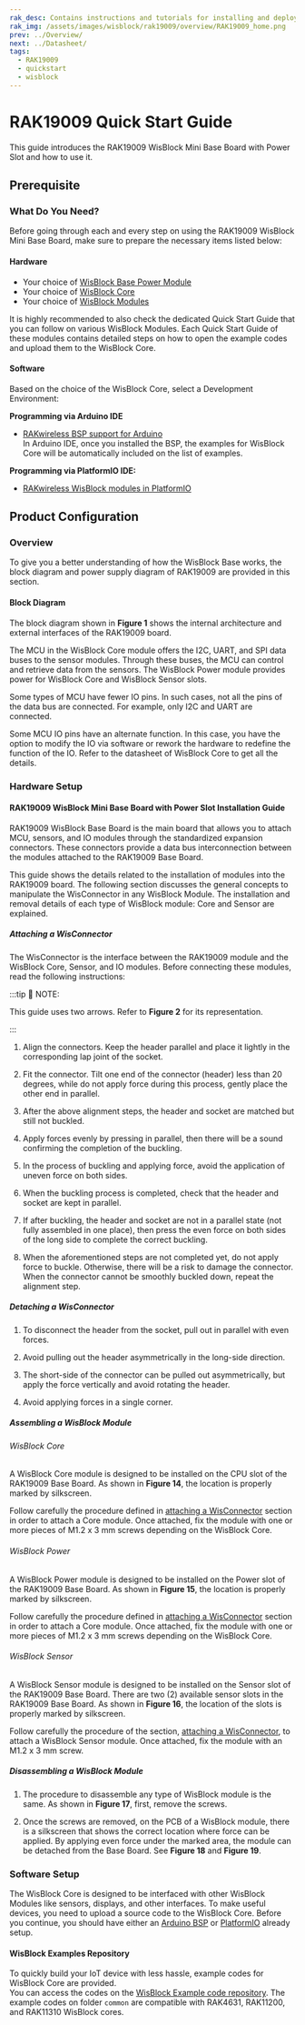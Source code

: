 ```yaml
---
rak_desc: Contains instructions and tutorials for installing and deploying your RAK19009. Instructions are written in a detailed and step-by-step manner for an easier experience in setting up your device. Aside from the hardware configuration, it also contains a software setup that includes detailed example codes that will help you get started.
rak_img: /assets/images/wisblock/rak19009/overview/RAK19009_home.png
prev: ../Overview/
next: ../Datasheet/
tags:
  - RAK19009
  - quickstart
  - wisblock
---
```


# RAK19009 Quick Start Guide

This guide introduces the RAK19009 WisBlock Mini Base Board with Power Slot and how to use it. 

## Prerequisite

### What Do You Need?

Before going through each and every step on using the RAK19009 WisBlock Mini Base Board, make sure to prepare the necessary items listed below:

#### Hardware

- Your choice of [WisBlock Base Power Module](https://docs.rakwireless.com/Product-Categories/WisBlock/#wisblock-base)
- Your choice of [WisBlock Core](https://store.rakwireless.com/collections/wisblock-core)
- Your choice of [WisBlock Modules](https://store.rakwireless.com/pages/wisblock)

It is highly recommended to also check the dedicated Quick Start Guide that you can follow on various WisBlock Modules. Each Quick Start Guide of these modules contains detailed steps on how to open the example codes and upload them to the WisBlock Core.

#### Software

Based on the choice of the WisBlock Core, select a Development Environment:

<b>Programming via Arduino IDE</b>
- [RAKwireless BSP support for Arduino](https://github.com/RAKWireless/RAKwireless-Arduino-BSP-Index)
<br>In Arduino IDE, once you installed the BSP, the examples for WisBlock Core will be automatically included on the list of examples. 

<b>Programming via PlatformIO IDE:</b>
- [RAKwireless WisBlock modules in PlatformIO](https://github.com/RAKWireless/WisBlock/blob/master/PlatformIO/README.md)

## Product Configuration

### Overview

To give you a better understanding of how the WisBlock Base works, the block diagram and power supply diagram of RAK19009 are provided in this section.

#### Block Diagram

The block diagram shown in **Figure 1** shows the internal architecture and external interfaces of the RAK19009 board.

<rk-img
  src="/assets/images/wisblock/rak19009/quickstart/block-diagram.svg"
  width="60%"
  caption="RAK19009 WisBlock Base block diagram"
/>

The MCU in the WisBlock Core module offers the I2C, UART, and SPI data buses to the sensor modules. Through these buses, the MCU can control and retrieve data from the sensors. The WisBlock Power module provides power for WisBlock Core and WisBlock Sensor slots.

Some types of MCU have fewer IO pins. In such cases, not all the pins of the data bus are connected. For example, only I2C and UART are connected.

Some MCU IO pins have an alternate function. In this case, you have the option to modify the IO via software or rework the hardware to redefine the function of the IO. Refer to the datasheet of WisBlock Core to get all the details.

### Hardware Setup

#### RAK19009 WisBlock Mini Base Board with Power Slot Installation Guide

RAK19009 WisBlock Base Board is the main board that allows you to attach MCU, sensors, and IO modules through the standardized expansion connectors. These connectors provide a data bus interconnection between the modules attached to the RAK19009 Base Board.

This guide shows the details related to the installation of modules into the RAK19009 board. The following section discusses the general concepts to manipulate the WisConnector in any WisBlock Module. The installation and removal details of each type of WisBlock module: Core and Sensor are explained. 

##### Attaching a WisConnector

The WisConnector is the interface between the RAK19009 module and the WisBlock Core, Sensor, and IO modules. Before connecting these modules, read the following instructions:

:::tip 📝 NOTE:

This guide uses two arrows. Refer to **Figure 2** for its representation.

:::

<rk-img
  src="/assets/images/wisblock/rak19009/quickstart/1.arrows.png"
  width="50%"
  caption="Notation within the guide"
/>

1. Align the connectors. Keep the header parallel and place it lightly in the corresponding lap joint of the socket.

<rk-img
  src="/assets/images/wisblock/rak19009/quickstart/2.alignment.png"
  width="75%"
  caption="Alignment of WisConnector"
/>

2. Fit the connector. Tilt one end of the connector (header) less than 20 degrees, while do not apply force during this process, gently place the other end in parallel.

<rk-img
  src="/assets/images/wisblock/rak19009/quickstart/3.header-to-socket.png"
  width="75%"
  caption="Fit the WisConnector’s header inside of the socket"
/>

3. After the above alignment steps, the header and socket are matched but still not buckled.

<rk-img
  src="/assets/images/wisblock/rak19009/quickstart/4.header-matched.png"
  width="75%"
  caption="WisConnector’s header matched inside of the socket"
/>

4. Apply forces evenly by pressing in parallel, then there will be a sound confirming the completion of the buckling.

<rk-img
  src="/assets/images/wisblock/rak19009/quickstart/5.buckle-the-head.png"
  width="75%"
  caption="Apply forces to buckle the heard to the socket "
/>

5. In the process of buckling and applying force, avoid the application of uneven force on both sides.

<rk-img
  src="/assets/images/wisblock/rak19009/quickstart/6.uneven-forces.png"
  width="75%"
  caption="Avoid applying uneven forces"
/>

6. When the buckling process is completed, check that the header and socket are kept in parallel.

<rk-img
  src="/assets/images/wisblock/rak19009/quickstart/7.buckle-header-to-socket.png"
  width="75%"
  caption="Correct way to buckle the WisConnector’s header to the socket"
/>

7. If after buckling, the header and socket are not in a parallel state (not fully assembled in one place), then press the even force on both sides of the long side to complete the correct buckling.

<rk-img
  src="/assets/images/wisblock/rak19009/quickstart/8.not-parallel.png"
  width="75%"
  caption="WisConnector’s header is not parallel to the socket"
/>

8. When the aforementioned steps are not completed yet, do not apply force to buckle. Otherwise, there will be a risk to damage the connector. When the connector cannot be smoothly buckled down, repeat the alignment step. 

##### Detaching a WisConnector

1. To disconnect the header from the socket, pull out in parallel with even forces.

<rk-img
  src="/assets/images/wisblock/rak19009/quickstart/9.detach-header.png"
  width="75%"
  caption="Correct way: Applying even forces to detach the header from the socket"
/>

2. Avoid pulling out the header asymmetrically in the long-side direction.

<rk-img
  src="/assets/images/wisblock/rak19009/quickstart/10.wrong-way-of-detaching.png"
  width="60%"
  caption="Wrong way: Applying uneven forces to detach the header from the socket"
/>

3. The short-side of the connector can be pulled out asymmetrically, but apply the force vertically and avoid rotating the header.

<rk-img
  src="/assets/images/wisblock/rak19009/quickstart/11.dont-rotate.png"
  width="60%"
  caption="Wrong way: Do not rotate the header"
/>

4. Avoid applying forces in a single corner.

<rk-img
  src="/assets/images/wisblock/rak19009/quickstart/12.dont-apply-force.png"
  width="55%"
  caption="Wrong way: Do not apply force in a single corner of the header"
/>

#####  Assembling a WisBlock Module

###### WisBlock Core

A WisBlock Core module is designed to be installed on the CPU slot of the RAK19009 Base Board. As shown in **Figure 14**, the location is properly marked by silkscreen.

Follow carefully the procedure defined in [attaching a WisConnector](#attaching-a-wisconnector/) section in order to attach a Core module. Once attached, fix the module  with one or more pieces of M1.2 x 3&nbsp;mm screws depending on the WisBlock Core.

<rk-img
  src="/assets/images/wisblock/rak19009/quickstart/rak19009-core-assy.png"
  width="40%"
  caption="WisBlock Core silkscreen on the RAK19009 Mini Base Board with Power Slot"
/>

###### WisBlock Power

A WisBlock Power module is designed to be installed on the Power slot of the RAK19009 Base Board. As shown in **Figure 15**, the location is properly marked by silkscreen.

Follow carefully the procedure defined in [attaching a WisConnector](#attaching-a-wisconnector/) section in order to attach a Core module. Once attached, fix the module with one or more pieces of M1.2 x 3&nbsp;mm screws depending on the WisBlock Core.

<rk-img
  src="/assets/images/wisblock/rak19009/quickstart/rak19009-power-assy.png"
  width="40%"
  caption="WisBlock Power silkscreen on the RAK19009 Mini Base Board with Power Slot"
/>

###### WisBlock Sensor

A WisBlock Sensor module is designed to be installed on the Sensor slot of the RAK19009 Base Board. There are two (2) available sensor slots in the RAK19009 Base Board. As shown in **Figure 16**, the location of the slots is properly marked by silkscreen.

Follow carefully the procedure of the section, [attaching a WisConnector](#attaching-a-wisconnector/), to attach a WisBlock Sensor module. Once attached, fix the module with an M1.2 x 3&nbsp;mm screw. 

<rk-img
  src="/assets/images/wisblock/rak19009/quickstart/rak19009-io-assy.png"
  width="40%"
  caption="WisBlock Sensor silkscreen on the RAK19009 Mini Base Board with Power Slot"
/>

##### Disassembling a WisBlock Module

1. The procedure to disassemble any type of WisBlock module is the same. As shown in **Figure 17**, first, remove the screws. 

<rk-img
  src="/assets/images/wisblock/rak19009/quickstart/rak19009-remove.png"
  width="40%"
  caption="Removing screws from the WisBlock module"
/>

2. Once the screws are removed, on the PCB of a WisBlock module, there is a silkscreen that shows the correct location where force can be applied. By applying even force under the marked area, the module can be detached from the Base Board. See **Figure 18** and **Figure 19**.

<rk-img
  src="/assets/images/wisblock/rak19009/quickstart/17.detaching-silkscreen.png"
  width="75%"
  caption="Detaching silkscreen on the WisBlock module"
/>

<rk-img
  src="/assets/images/wisblock/rak19009/quickstart/18.detaching-module.png"
  width="65%"
  caption="Applying even forces on the proper location of a WisBlock module to detach the module from the Base Board"
/>

### Software Setup

The WisBlock Core is designed to be interfaced with other WisBlock Modules like sensors, displays, and other interfaces. To make useful devices, you need to upload a source code to the WisBlock Core. 
Before you continue, you should have either an [Arduino BSP](https://github.com/RAKWireless/RAKwireless-Arduino-BSP-Index) or
[PlatformIO](https://github.com/RAKWireless/WisBlock/blob/master/PlatformIO/README.md) already setup.

#### WisBlock Examples Repository

To quickly build your IoT device with less hassle, example codes for WisBlock Core are provided.<br> You can access the codes on the [WisBlock Example code repository](https://github.com/RAKWireless/WisBlock/tree/master/examples). The example codes on folder `common` are compatible with RAK4631, RAK11200, and RAK11310 WisBlock cores.